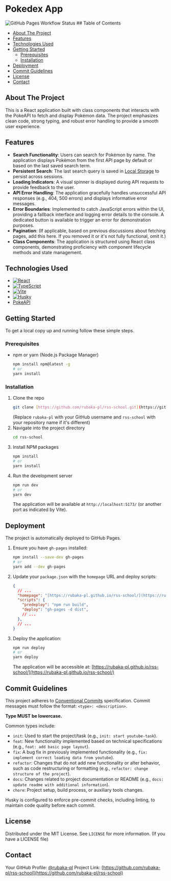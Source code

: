 # Pokedex App

![GitHub Pages Workflow Status](https://github.com/rubaka-pl/rss-school/actions/workflows/deploy.yml/badge.svg) ## Table of Contents

* [About The Project](#about-the-project)
* [Features](#features)
* [Technologies Used](#technologies-used)
* [Getting Started](#getting-started)
    * [Prerequisites](#prerequisites)
    * [Installation](#installation)
* [Deployment](#deployment)
* [Commit Guidelines](#commit-guidelines)
* [License](#license)
* [Contact](#contact)

## About The Project

This is a React application built with class components that interacts with the PokeAPI to fetch and display Pokémon data. The project emphasizes clean code, strong typing, and robust error handling to provide a smooth user experience.

## Features

* **Search Functionality**: Users can search for Pokémon by name. The application displays Pokémon from the first API page by default or based on the last saved search term.
* **Persistent Search**: The last search query is saved in [Local Storage](https://developer.mozilla.org/en-US/docs/Web/API/Window/localStorage) to persist across sessions.
* **Loading Indicators**: A visual spinner is displayed during API requests to provide feedback to the user.
* **API Error Handling**: The application gracefully handles unsuccessful API responses (e.g., 404, 500 errors) and displays informative error messages.
* **Error Boundaries**: Implemented to catch JavaScript errors within the UI, providing a fallback interface and logging error details to the console. A dedicated button is available to trigger an error for demonstration purposes.
* **Pagination**: (If applicable, based on previous discussions about fetching pages, add this here. If you removed it or it's not fully functional, omit it.)
* **Class Components**: The application is structured using React class components, demonstrating proficiency with component lifecycle methods and state management.

## Technologies Used

* [![React](https://img.shields.io/badge/React-61DAFB?style=for-the-badge&logo=react&logoColor=white)](https://react.dev/)
* [![TypeScript](https://img.shields.io/badge/TypeScript-3178C6?style=for-the-badge&logo=typescript&logoColor=white)](https://www.typescriptlang.org/)
* [![Vite](https://img.shields.io/badge/Vite-646CFF?style=for-the-badge&logo=vite&logoColor=white)](https://vitejs.dev/)
* [![Husky](https://img.shields.io/badge/Husky-black?style=for-the-badge&logo=husky&logoColor=white)](https://typicode.github.io/husky/)
* [PokeAPI](https://pokeapi.co/)

## Getting Started

To get a local copy up and running follow these simple steps.

### Prerequisites

* npm or yarn (Node.js Package Manager)
    ```bash
    npm install npm@latest -g
    # or
    yarn install
    ```

### Installation

1.  Clone the repo
    ```bash
    git clone [https://github.com/rubaka-pl/rss-school.git](https://github.com/rubaka-pl/rss-school.git)
    ```
    (Replace `rubaka-pl` with your GitHub username and `rss-school` with your repository name if it's different)
2.  Navigate into the project directory
    ```bash
    cd rss-school
    ```
3.  Install NPM packages
    ```bash
    npm install
    # or
    yarn install
    ```
4.  Run the development server
    ```bash
    npm run dev
    # or
    yarn dev
    ```
    The application will be available at `http://localhost:5173/` (or another port as indicated by Vite).

## Deployment

The project is automatically deployed to GitHub Pages.

1.  Ensure you have `gh-pages` installed:
    ```bash
    npm install --save-dev gh-pages
    # or
    yarn add --dev gh-pages
    ```
2.  Update your `package.json` with the `homepage` URL and deploy scripts:
    ```json
    {
      // ...
      "homepage": "[https://rubaka-pl.github.io/rss-school/](https://rubaka-pl.github.io/rss-school/)", // Your actual GitHub Pages URL
      "scripts": {
        "predeploy": "npm run build",
        "deploy": "gh-pages -d dist",
        // ...
      },
      // ...
    }
    ```
3.  Deploy the application:
    ```bash
    npm run deploy
    # or
    yarn deploy
    ```
    The application will be accessible at: [https://rubaka-pl.github.io/rss-school/](https://rubaka-pl.github.io/rss-school/)

## Commit Guidelines

This project adheres to [Conventional Commits](https://www.conventionalcommits.org/en/v1.0.0-beta.2/) specification.
Commit messages must follow the format: `<type>: <description>`.

**Type MUST be lowercase.**

Common types include:

* `init`: Used to start the project/task (e.g., `init: start youtube-task`).
* `feat`: New functionality implemented based on technical specifications (e.g., `feat: add basic page layout`).
* `fix`: A bug fix in previously implemented functionality (e.g., `fix: implement correct loading data from youtube`).
* `refactor`: Changes that do not add new functionality or alter behavior, such as code restructuring or formatting (e.g., `refactor: change structure of the project`).
* `docs`: Changes related to project documentation or README (e.g., `docs: update readme with additional information`).
* `chore`: Project setup, build process, or auxiliary tools changes.

Husky is configured to enforce pre-commit checks, including linting, to maintain code quality before each commit.

## License

Distributed under the MIT License. See `LICENSE` for more information. (If you have a LICENSE file)

## Contact

Your GitHub Profile: [@rubaka-pl](https://github.com/rubaka-pl)
Project Link: [https://github.com/rubaka-pl/rss-school](https://github.com/rubaka-pl/rss-school)
